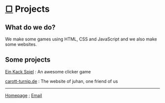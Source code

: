 # [▢](/) Projects

## What do we do?

We make some games using HTML, CSS and JavaScript and we also make some websites.

## Some projects

[Ein Kack Spiel](/projects/eks.html) : An awesome clicker game

[carott-turnip.de](/projects/carott-turnip-de.html) : The website of juhan, one friend of us

****
[Homepage](/) ; [Email](mailto:acht@acht.mmmarco.de)